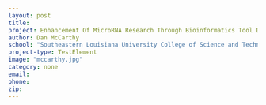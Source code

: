 ```yaml
---
layout: post
title:
project: Enhancement Of MicroRNA Research Through Bioinformatics Tool Development
author: Dan McCarthy
school: "Southeastern Louisiana University College of Science and Technology"
project-type: TestElement
image: "mccarthy.jpg"
category: none
email:
phone:
zip:
---
```

